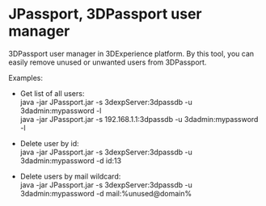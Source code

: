 # JPassport, 3DPassport user manager
3DPassport user manager in 3DExperience platform.
By this tool, you can easily remove unused or unwanted users from 3DPassport.

Examples:
- Get list of all users:\
    java -jar JPassport.jar -s 3dexpServer:3dpassdb -u 3dadmin:mypassword -l\
    java -jar JPassport.jar -s 192.168.1.1:3dpassdb -u 3dadmin:mypassword -l
    
- Delete user by id:\
    java -jar JPassport.jar -s 3dexpServer:3dpassdb -u 3dadmin:mypassword -d id:13
    
- Delete users by mail wildcard:\
    java -jar JPassport.jar -s 3dexpServer:3dpassdb -u 3dadmin:mypassword -d mail:%unused@domain%
